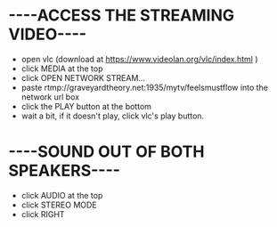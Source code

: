 # ----ACCESS THE STREAMING VIDEO----
- open vlc (download at https://www.videolan.org/vlc/index.html )
- click MEDIA at the top
- click OPEN NETWORK STREAM... 
- paste rtmp://graveyardtheory.net:1935/mytv/feelsmustflow into the network url box
- click the PLAY button at the bottom
- wait a bit, if it doesn't play, click vlc's play button.

# ----SOUND OUT OF BOTH SPEAKERS----
- click AUDIO at the top
- click STEREO MODE
- click RIGHT
